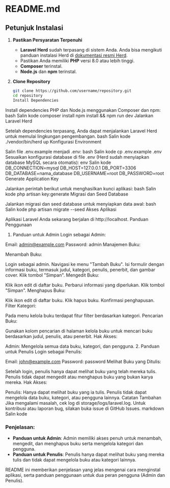 # README.md

## Petunjuk Instalasi

1. **Pastikan Persyaratan Terpenuhi**

    - **Laravel Herd** sudah terpasang di sistem Anda. Anda bisa mengikuti panduan instalasi Herd di [dokumentasi resmi Herd](https://laravel.com/docs/10.x/herd).
    - Pastikan Anda memiliki **PHP** versi 8.0 atau lebih tinggi.
    - **Composer** terinstal.
    - **Node.js** dan **npm** terinstal.

2. **Clone Repository**

    ```bash
    git clone https://github.com/username/repository.git
    cd repository
    Install Dependencies
    ```

Install dependencies PHP dan Node.js menggunakan Composer dan npm:
bash
Salin kode
composer install
npm install && npm run dev
Jalankan Laravel Herd

Setelah dependencies terpasang, Anda dapat menjalankan Laravel Herd untuk memulai lingkungan pengembangan.
bash
Salin kode
./vendor/bin/herd up
Konfigurasi Environment

Salin file .env.example menjadi .env:
bash
Salin kode
cp .env.example .env
Sesuaikan konfigurasi database di file .env (Herd sudah menyiapkan database MySQL secara otomatis):
env
Salin kode
DB_CONNECTION=mysql
DB_HOST=127.0.0.1
DB_PORT=3306
DB_DATABASE=nama_database
DB_USERNAME=root
DB_PASSWORD=root
Generate Application Key

Jalankan perintah berikut untuk menghasilkan kunci aplikasi:
bash
Salin kode
php artisan key:generate
Migrasi dan Seed Database

Jalankan migrasi dan seed database untuk menyiapkan data awal:
bash
Salin kode
php artisan migrate --seed
Akses Aplikasi

Aplikasi Laravel Anda sekarang berjalan di http://localhost.
Panduan Penggunaan

1. Panduan untuk Admin
   Login sebagai Admin:

Email: admin@example.com
Password: admin
Manajemen Buku:

Menambah Buku:

Login sebagai admin.
Navigasi ke menu "Tambah Buku".
Isi formulir dengan informasi buku, termasuk judul, kategori, penulis, penerbit, dan gambar cover.
Klik tombol "Simpan".
Mengedit Buku:

Klik ikon edit di daftar buku.
Perbarui informasi yang diperlukan.
Klik tombol "Simpan".
Menghapus Buku:

Klik ikon edit di daftar buku.
Klik hapus buku.
Konfirmasi penghapusan.
Filter Kategori:

Pada menu kelola buku terdapat fitur filter berdasarkan kategori.
Pencarian Buku:

Gunakan kolom pencarian di halaman kelola buku untuk mencari buku berdasarkan judul, penulis, atau penerbit.
Hak Akses:

Admin: Mengelola semua data buku, kategori, dan pengguna. 2. Panduan untuk Penulis
Login sebagai Penulis:

Email: john@example.com
Password: password
Melihat Buku yang Ditulis:

Setelah login, penulis hanya dapat melihat buku yang telah mereka tulis.
Penulis tidak dapat mengedit atau menghapus buku yang bukan karya mereka.
Hak Akses:

Penulis: Hanya dapat melihat buku yang ia tulis. Penulis tidak dapat mengelola data buku, kategori, atau pengguna lainnya.
Catatan Tambahan
Jika mengalami masalah, cek log di storage/logs/laravel.log.
Untuk kontribusi atau laporan bug, silakan buka issue di GitHub Issues.
markdown
Salin kode

### Penjelasan:

-   **Panduan untuk Admin**: Admin memiliki akses penuh untuk menambah, mengedit, dan menghapus buku serta mengelola kategori dan pengguna.
-   **Panduan untuk Penulis**: Penulis hanya dapat melihat buku yang mereka tulis dan tidak dapat mengelola buku atau kategori lainnya.

README ini memberikan penjelasan yang jelas mengenai cara menginstal aplikasi, serta panduan penggunaan untuk dua peran pengguna (Admin dan Penulis).
